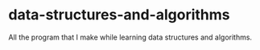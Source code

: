 # data-structures-and-algorithms
All the program that I make while learning data structures and algorithms.
